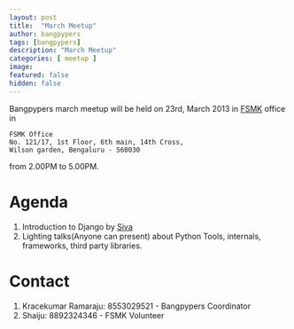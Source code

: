 ```yaml
---
layout: post
title:  "March Meetup"
author: bangpypers
tags: [bangpypers]
description: "March Meetup"
categories: [ meetup ]
image:
featured: false
hidden: false
---
```



Bangpypers march meetup will be held on 23rd, March 2013 in [FSMK][] office in 

    FSMK Office
    No. 121/17, 1st Floor, 6th main, 14th Cross, 
    Wilson garden, Bengaluru - 560030

 from 2.00PM to 5.00PM.

Agenda
======

1. Introduction to Django by [Siva][]
2. Lighting talks(Anyone can present) about Python Tools, internals, frameworks, third party libraries.

Contact
=======

1. Kracekumar Ramaraju: 8553029521 - Bangpypers Coordinator
2. Shaiju: 8892324346 - FSMK Volunteer



[FSMK]: https://www.fsmk.org/
[Siva]: https://www.facebook.com/sivasubramaniam